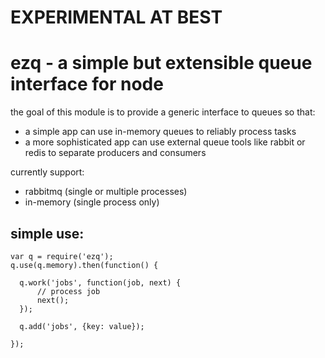 # EXPERIMENTAL AT BEST

# ezq - a simple but extensible queue interface for node

the goal of this module is to provide a generic interface to queues so that:

* a simple app can use in-memory queues to reliably process tasks
* a more sophisticated app can use external queue tools like rabbit or redis to separate producers and consumers

currently support:

* rabbitmq (single or multiple processes)
* in-memory (single process only)

## simple use:

```
var q = require('ezq');
q.use(q.memory).then(function() {

  q.work('jobs', function(job, next) {
      // process job
      next();
  });

  q.add('jobs', {key: value});

});
```
